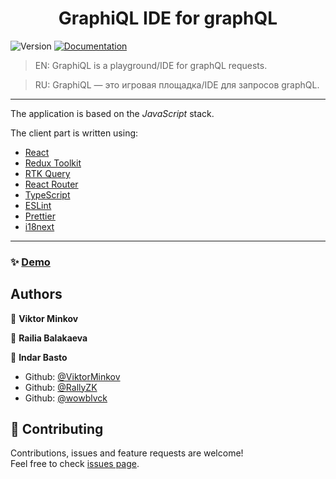 <h1 align="center">GraphiQL IDE for graphQL</h1>
<p>
  <img alt="Version" src="https://img.shields.io/badge/version-1.0.0-blue.svg?cacheSeconds=2592000" />
  <a href="https://school-book-production.up.railway.app/api/docs" target="_blank">
    <img alt="Documentation" src="https://img.shields.io/badge/documentation-yes-brightgreen.svg" />
  </a>
</p>

> EN: GraphiQL is a playground/IDE for graphQL requests.

> RU: GraphiQL — это игровая площадка/IDE для запросов graphQL.

---
The application is based on the *JavaScript* stack.

The client part is written using:
- [React](https://reactjs.org/)
- [Redux Toolkit](https://redux-toolkit.js.org/)
- [RTK Query](https://redux-toolkit.js.org/rtk-query/overview)
- [React Router](https://github.com/remix-run/react-router#readme)
- [TypeScript](https://www.typescriptlang.org/)
- [ESLint](https://eslint.org/)
- [Prettier](https://prettier.io/)
- [i18next](https://react.i18next.com/)
---

### ✨ [Demo](https://school-record-book-rss.netlify.app/)

## Authors

👤 **Viktor Minkov**

👤 **Railia Balakaeva**

👤 **Indar Basto**

* Github: [@ViktorMinkov](https://github.com/ViktorMinkov)
* Github: [@RallyZK](https://github.com/RallyZK)
* Github: [@wowblvck](https://github.com/wowblvck)

## 🤝 Contributing

Contributions, issues and feature requests are welcome!<br />Feel free to check [issues page](https://github.com/aleksmazur/SchoolBook/issues). 